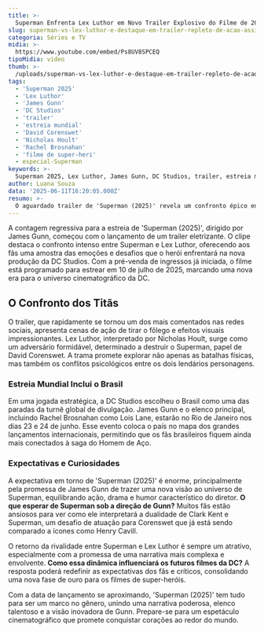 ```yaml
---
title: >-
  Superman Enfrenta Lex Luthor em Novo Trailer Explosivo do Filme de 2025
slug: superman-vs-lex-luthor-e-destaque-em-trailer-repleto-de-acao-assista
categoria: Séries e TV
midia: >-
  https://www.youtube.com/embed/Ps8UV8SPCEQ
tipoMidia: video
thumb: >-
  /uploads/superman-vs-lex-luthor-e-destaque-em-trailer-repleto-de-acao-assista-preview.jpg
tags:
  - 'Superman 2025'
  - 'Lex Luthor'
  - 'James Gunn'
  - 'DC Studios'
  - 'trailer'
  - 'estreia mundial'
  - 'David Corenswet'
  - 'Nicholas Hoult'
  - 'Rachel Brosnahan'
  - 'filme de super-heri'
  - especial-Superman
keywords: >-
  Superman 2025, Lex Luthor, James Gunn, DC Studios, trailer, estreia mundial, David Corenswet, Nicholas Hoult, Rachel Brosnahan, filme de super-herói
author: Luana Souza
data: '2025-06-11T16:20:05.000Z'
resumo: >-
  O aguardado trailer de 'Superman (2025)' revela um confronto épico entre o icônico super-herói e seu arqui-inimigo Lex Luthor. O filme, dirigido por James Gunn, promete redefinir os padrões da DC Studios nos cinemas.
---
```


A contagem regressiva para a estreia de 'Superman (2025)', dirigido por James Gunn, começou com o lançamento de um trailer eletrizante. O clipe destaca o confronto intenso entre Superman e Lex Luthor, oferecendo aos fãs uma amostra das emoções e desafios que o herói enfrentará na nova produção da DC Studios. Com a pré-venda de ingressos já iniciada, o filme está programado para estrear em 10 de julho de 2025, marcando uma nova era para o universo cinematográfico da DC.

## O Confronto dos Titãs

O trailer, que rapidamente se tornou um dos mais comentados nas redes sociais, apresenta cenas de ação de tirar o fôlego e efeitos visuais impressionantes. Lex Luthor, interpretado por Nicholas Hoult, surge como um adversário formidável, determinado a destruir o Superman, papel de David Corenswet. A trama promete explorar não apenas as batalhas físicas, mas também os conflitos psicológicos entre os dois lendários personagens.

### Estreia Mundial Inclui o Brasil

Em uma jogada estratégica, a DC Studios escolheu o Brasil como uma das paradas da turnê global de divulgação. James Gunn e o elenco principal, incluindo Rachel Brosnahan como Lois Lane, estarão no Rio de Janeiro nos dias 23 e 24 de junho. Esse evento coloca o país no mapa dos grandes lançamentos internacionais, permitindo que os fãs brasileiros fiquem ainda mais conectados à saga do Homem de Aço.

### Expectativas e Curiosidades

A expectativa em torno de 'Superman (2025)' é enorme, principalmente pela promessa de James Gunn de trazer uma nova visão ao universo de Superman, equilibrando ação, drama e humor característico do diretor. **O que esperar de Superman sob a direção de Gunn?** Muitos fãs estão ansiosos para ver como ele interpretará a dualidade de Clark Kent e Superman, um desafio de atuação para Corenswet que já está sendo comparado a ícones como Henry Cavill.

O retorno da rivalidade entre Superman e Lex Luthor é sempre um atrativo, especialmente com a promessa de uma narrativa mais complexa e envolvente. **Como essa dinâmica influenciará os futuros filmes da DC?** A resposta poderá redefinir as expectativas dos fãs e críticos, consolidando uma nova fase de ouro para os filmes de super-heróis.

Com a data de lançamento se aproximando, 'Superman (2025)' tem tudo para ser um marco no gênero, unindo uma narrativa poderosa, elenco talentoso e a visão inovadora de Gunn. Prepare-se para um espetáculo cinematográfico que promete conquistar corações ao redor do mundo.